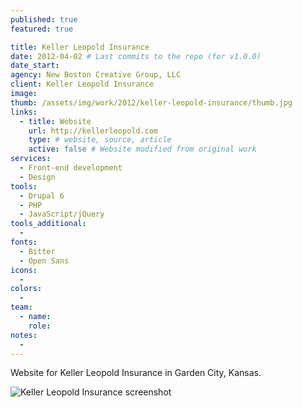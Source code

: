 ```yaml
---
published: true
featured: true

title: Keller Leopold Insurance
date: 2012-04-02 # Last commits to the repo (for v1.0.0)
date_start:
agency: New Boston Creative Group, LLC
client: Keller Leopold Insurance
image:
thumb: /assets/img/work/2012/keller-leopold-insurance/thumb.jpg
links:
  - title: Website
    url: http://kellerleopold.com
    type: # website, source, article
    active: false # Website modified from original work
services:
  - Front-end development
  - Design
tools:
  - Drupal 6
  - PHP
  - JavaScript/jQuery
tools_additional:
  -
fonts:
  - Bitter
  - Open Sans
icons:
  -
colors:
  -
team:
  - name:
    role:
notes:
  -
---
```


Website for Keller Leopold Insurance in Garden City, Kansas.

![Keller Leopold Insurance screenshot](/assets/img/work/2012/keller-leopold-insurance/image.jpg)
